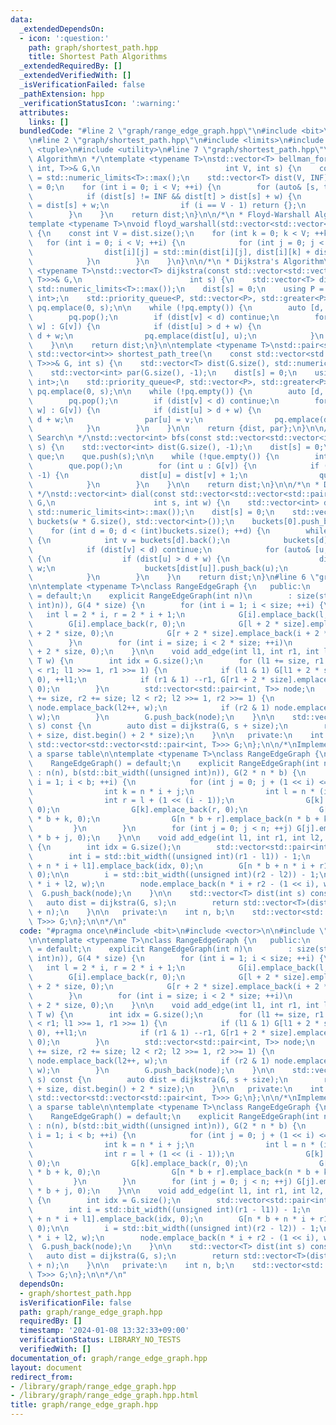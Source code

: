 ```yaml
---
data:
  _extendedDependsOn:
  - icon: ':question:'
    path: graph/shortest_path.hpp
    title: Shortest Path Algorithms
  _extendedRequiredBy: []
  _extendedVerifiedWith: []
  _isVerificationFailed: false
  _pathExtension: hpp
  _verificationStatusIcon: ':warning:'
  attributes:
    links: []
  bundledCode: "#line 2 \"graph/range_edge_graph.hpp\"\n#include <bit>\n#include <vector>\n\
    \n#line 2 \"graph/shortest_path.hpp\"\n#include <limits>\n#include <queue>\n#include\
    \ <tuple>\n#include <utility>\n#line 7 \"graph/shortest_path.hpp\"\n\n/*\n * Bellman-Ford\
    \ Algorithm\n */\ntemplate <typename T>\nstd::vector<T> bellman_ford(const std::vector<std::tuple<int,\
    \ int, T>>& G,\n                            int V, int s) {\n    constexpr T INF\
    \ = std::numeric_limits<T>::max();\n    std::vector<T> dist(V, INF);\n    dist[s]\
    \ = 0;\n    for (int i = 0; i < V; ++i) {\n        for (auto& [s, t, w] : G) {\n\
    \            if (dist[s] != INF && dist[t] > dist[s] + w) {\n                dist[t]\
    \ = dist[s] + w;\n                if (i == V - 1) return {};\n            }\n\
    \        }\n    }\n    return dist;\n}\n\n/*\n * Floyd-Warshall Algorithm\n */\n\
    template <typename T>\nvoid floyd_warshall(std::vector<std::vector<T>>& dist)\
    \ {\n    const int V = dist.size();\n    for (int k = 0; k < V; ++k) {\n     \
    \   for (int i = 0; i < V; ++i) {\n            for (int j = 0; j < V; ++j) {\n\
    \                dist[i][j] = std::min(dist[i][j], dist[i][k] + dist[k][j]);\n\
    \            }\n        }\n    }\n}\n\n/*\n * Dijkstra's Algorithm\n */\ntemplate\
    \ <typename T>\nstd::vector<T> dijkstra(const std::vector<std::vector<std::pair<int,\
    \ T>>>& G,\n                        int s) {\n    std::vector<T> dist(G.size(),\
    \ std::numeric_limits<T>::max());\n    dist[s] = 0;\n    using P = std::pair<T,\
    \ int>;\n    std::priority_queue<P, std::vector<P>, std::greater<P>> pq;\n   \
    \ pq.emplace(0, s);\n\n    while (!pq.empty()) {\n        auto [d, v] = pq.top();\n\
    \        pq.pop();\n        if (dist[v] < d) continue;\n        for (auto& [u,\
    \ w] : G[v]) {\n            if (dist[u] > d + w) {\n                dist[u] =\
    \ d + w;\n                pq.emplace(dist[u], u);\n            }\n        }\n\
    \    }\n\n    return dist;\n}\n\ntemplate <typename T>\nstd::pair<std::vector<T>,\
    \ std::vector<int>> shortest_path_tree(\n    const std::vector<std::vector<std::pair<int,\
    \ T>>>& G, int s) {\n    std::vector<T> dist(G.size(), std::numeric_limits<T>::max());\n\
    \    std::vector<int> par(G.size(), -1);\n    dist[s] = 0;\n    using P = std::pair<T,\
    \ int>;\n    std::priority_queue<P, std::vector<P>, std::greater<P>> pq;\n   \
    \ pq.emplace(0, s);\n\n    while (!pq.empty()) {\n        auto [d, v] = pq.top();\n\
    \        pq.pop();\n        if (dist[v] < d) continue;\n        for (auto& [u,\
    \ w] : G[v]) {\n            if (dist[u] > d + w) {\n                dist[u] =\
    \ d + w;\n                par[u] = v;\n                pq.emplace(dist[u], u);\n\
    \            }\n        }\n    }\n\n    return {dist, par};\n}\n\n/*\n * Breadth-First\
    \ Search\n */\nstd::vector<int> bfs(const std::vector<std::vector<int>>& G, int\
    \ s) {\n    std::vector<int> dist(G.size(), -1);\n    dist[s] = 0;\n    std::queue<int>\
    \ que;\n    que.push(s);\n\n    while (!que.empty()) {\n        int v = que.front();\n\
    \        que.pop();\n        for (int u : G[v]) {\n            if (dist[u] ==\
    \ -1) {\n                dist[u] = dist[v] + 1;\n                que.push(u);\n\
    \            }\n        }\n    }\n\n    return dist;\n}\n\n/*\n * Dial's Algorithm\n\
    \ */\nstd::vector<int> dial(const std::vector<std::vector<std::pair<int, int>>>&\
    \ G,\n                      int s, int w) {\n    std::vector<int> dist(G.size(),\
    \ std::numeric_limits<int>::max());\n    dist[s] = 0;\n    std::vector<std::vector<int>>\
    \ buckets(w * G.size(), std::vector<int>());\n    buckets[0].push_back(s);\n\n\
    \    for (int d = 0; d < (int)buckets.size(); ++d) {\n        while (!buckets[d].empty())\
    \ {\n            int v = buckets[d].back();\n            buckets[d].pop_back();\n\
    \            if (dist[v] < d) continue;\n            for (auto& [u, w] : G[v])\
    \ {\n                if (dist[u] > d + w) {\n                    dist[u] = d +\
    \ w;\n                    buckets[dist[u]].push_back(u);\n                }\n\
    \            }\n        }\n    }\n    return dist;\n}\n#line 6 \"graph/range_edge_graph.hpp\"\
    \n\ntemplate <typename T>\nclass RangeEdgeGraph {\n   public:\n    RangeEdgeGraph()\
    \ = default;\n    explicit RangeEdgeGraph(int n)\n        : size(std::bit_ceil((unsigned\
    \ int)n)), G(4 * size) {\n        for (int i = 1; i < size; ++i) {\n         \
    \   int l = 2 * i, r = 2 * i + 1;\n            G[i].emplace_back(l, 0);\n    \
    \        G[i].emplace_back(r, 0);\n            G[l + 2 * size].emplace_back(i\
    \ + 2 * size, 0);\n            G[r + 2 * size].emplace_back(i + 2 * size, 0);\n\
    \        }\n        for (int i = size; i < 2 * size; ++i)\n            G[i].emplace_back(i\
    \ + 2 * size, 0);\n    }\n\n    void add_edge(int l1, int r1, int l2, int r2,\
    \ T w) {\n        int idx = G.size();\n        for (l1 += size, r1 += size; l1\
    \ < r1; l1 >>= 1, r1 >>= 1) {\n            if (l1 & 1) G[l1 + 2 * size].emplace_back(idx,\
    \ 0), ++l1;\n            if (r1 & 1) --r1, G[r1 + 2 * size].emplace_back(idx,\
    \ 0);\n        }\n        std::vector<std::pair<int, T>> node;\n        for (l2\
    \ += size, r2 += size; l2 < r2; l2 >>= 1, r2 >>= 1) {\n            if (l2 & 1)\
    \ node.emplace_back(l2++, w);\n            if (r2 & 1) node.emplace_back(--r2,\
    \ w);\n        }\n        G.push_back(node);\n    }\n\n    std::vector<T> dist(int\
    \ s) const {\n        auto dist = dijkstra(G, s + size);\n        return std::vector<T>(dist.begin()\
    \ + size, dist.begin() + 2 * size);\n    }\n\n   private:\n    int size;\n   \
    \ std::vector<std::vector<std::pair<int, T>>> G;\n};\n\n/*\nImplementation with\
    \ a sparse table\n\ntemplate <typename T>\nclass RangeEdgeGraph {\n   public:\n\
    \    RangeEdgeGraph() = default;\n    explicit RangeEdgeGraph(int n)\n       \
    \ : n(n), b(std::bit_width((unsigned int)n)), G(2 * n * b) {\n        for (int\
    \ i = 1; i < b; ++i) {\n            for (int j = 0; j + (1 << i) <= n; ++j) {\n\
    \                int k = n * i + j;\n                int l = n * (i - 1) + j;\n\
    \                int r = l + (1 << (i - 1));\n                G[k].emplace_back(l,\
    \ 0);\n                G[k].emplace_back(r, 0);\n                G[n * b + l].emplace_back(n\
    \ * b + k, 0);\n                G[n * b + r].emplace_back(n * b + k, 0);\n   \
    \         }\n        }\n        for (int j = 0; j < n; ++j) G[j].emplace_back(n\
    \ * b + j, 0);\n    }\n\n    void add_edge(int l1, int r1, int l2, int r2, T w)\
    \ {\n        int idx = G.size();\n        std::vector<std::pair<int, T>> node;\n\
    \        int i = std::bit_width((unsigned int)(r1 - l1)) - 1;\n        G[n * b\
    \ + n * i + l1].emplace_back(idx, 0);\n        G[n * b + n * i + r1 - (1 << i)].emplace_back(idx,\
    \ 0);\n\n        i = std::bit_width((unsigned int)(r2 - l2)) - 1;\n        node.emplace_back(n\
    \ * i + l2, w);\n        node.emplace_back(n * i + r2 - (1 << i), w);\n      \
    \  G.push_back(node);\n    }\n\n    std::vector<T> dist(int s) const {\n     \
    \   auto dist = dijkstra(G, s);\n        return std::vector<T>(dist.begin(), dist.begin()\
    \ + n);\n    }\n\n   private:\n    int n, b;\n    std::vector<std::vector<std::pair<int,\
    \ T>>> G;\n};\n\n*/\n"
  code: "#pragma once\n#include <bit>\n#include <vector>\n\n#include \"shortest_path.hpp\"\
    \n\ntemplate <typename T>\nclass RangeEdgeGraph {\n   public:\n    RangeEdgeGraph()\
    \ = default;\n    explicit RangeEdgeGraph(int n)\n        : size(std::bit_ceil((unsigned\
    \ int)n)), G(4 * size) {\n        for (int i = 1; i < size; ++i) {\n         \
    \   int l = 2 * i, r = 2 * i + 1;\n            G[i].emplace_back(l, 0);\n    \
    \        G[i].emplace_back(r, 0);\n            G[l + 2 * size].emplace_back(i\
    \ + 2 * size, 0);\n            G[r + 2 * size].emplace_back(i + 2 * size, 0);\n\
    \        }\n        for (int i = size; i < 2 * size; ++i)\n            G[i].emplace_back(i\
    \ + 2 * size, 0);\n    }\n\n    void add_edge(int l1, int r1, int l2, int r2,\
    \ T w) {\n        int idx = G.size();\n        for (l1 += size, r1 += size; l1\
    \ < r1; l1 >>= 1, r1 >>= 1) {\n            if (l1 & 1) G[l1 + 2 * size].emplace_back(idx,\
    \ 0), ++l1;\n            if (r1 & 1) --r1, G[r1 + 2 * size].emplace_back(idx,\
    \ 0);\n        }\n        std::vector<std::pair<int, T>> node;\n        for (l2\
    \ += size, r2 += size; l2 < r2; l2 >>= 1, r2 >>= 1) {\n            if (l2 & 1)\
    \ node.emplace_back(l2++, w);\n            if (r2 & 1) node.emplace_back(--r2,\
    \ w);\n        }\n        G.push_back(node);\n    }\n\n    std::vector<T> dist(int\
    \ s) const {\n        auto dist = dijkstra(G, s + size);\n        return std::vector<T>(dist.begin()\
    \ + size, dist.begin() + 2 * size);\n    }\n\n   private:\n    int size;\n   \
    \ std::vector<std::vector<std::pair<int, T>>> G;\n};\n\n/*\nImplementation with\
    \ a sparse table\n\ntemplate <typename T>\nclass RangeEdgeGraph {\n   public:\n\
    \    RangeEdgeGraph() = default;\n    explicit RangeEdgeGraph(int n)\n       \
    \ : n(n), b(std::bit_width((unsigned int)n)), G(2 * n * b) {\n        for (int\
    \ i = 1; i < b; ++i) {\n            for (int j = 0; j + (1 << i) <= n; ++j) {\n\
    \                int k = n * i + j;\n                int l = n * (i - 1) + j;\n\
    \                int r = l + (1 << (i - 1));\n                G[k].emplace_back(l,\
    \ 0);\n                G[k].emplace_back(r, 0);\n                G[n * b + l].emplace_back(n\
    \ * b + k, 0);\n                G[n * b + r].emplace_back(n * b + k, 0);\n   \
    \         }\n        }\n        for (int j = 0; j < n; ++j) G[j].emplace_back(n\
    \ * b + j, 0);\n    }\n\n    void add_edge(int l1, int r1, int l2, int r2, T w)\
    \ {\n        int idx = G.size();\n        std::vector<std::pair<int, T>> node;\n\
    \        int i = std::bit_width((unsigned int)(r1 - l1)) - 1;\n        G[n * b\
    \ + n * i + l1].emplace_back(idx, 0);\n        G[n * b + n * i + r1 - (1 << i)].emplace_back(idx,\
    \ 0);\n\n        i = std::bit_width((unsigned int)(r2 - l2)) - 1;\n        node.emplace_back(n\
    \ * i + l2, w);\n        node.emplace_back(n * i + r2 - (1 << i), w);\n      \
    \  G.push_back(node);\n    }\n\n    std::vector<T> dist(int s) const {\n     \
    \   auto dist = dijkstra(G, s);\n        return std::vector<T>(dist.begin(), dist.begin()\
    \ + n);\n    }\n\n   private:\n    int n, b;\n    std::vector<std::vector<std::pair<int,\
    \ T>>> G;\n};\n\n*/\n"
  dependsOn:
  - graph/shortest_path.hpp
  isVerificationFile: false
  path: graph/range_edge_graph.hpp
  requiredBy: []
  timestamp: '2024-01-08 13:32:33+09:00'
  verificationStatus: LIBRARY_NO_TESTS
  verifiedWith: []
documentation_of: graph/range_edge_graph.hpp
layout: document
redirect_from:
- /library/graph/range_edge_graph.hpp
- /library/graph/range_edge_graph.hpp.html
title: graph/range_edge_graph.hpp
---
```

